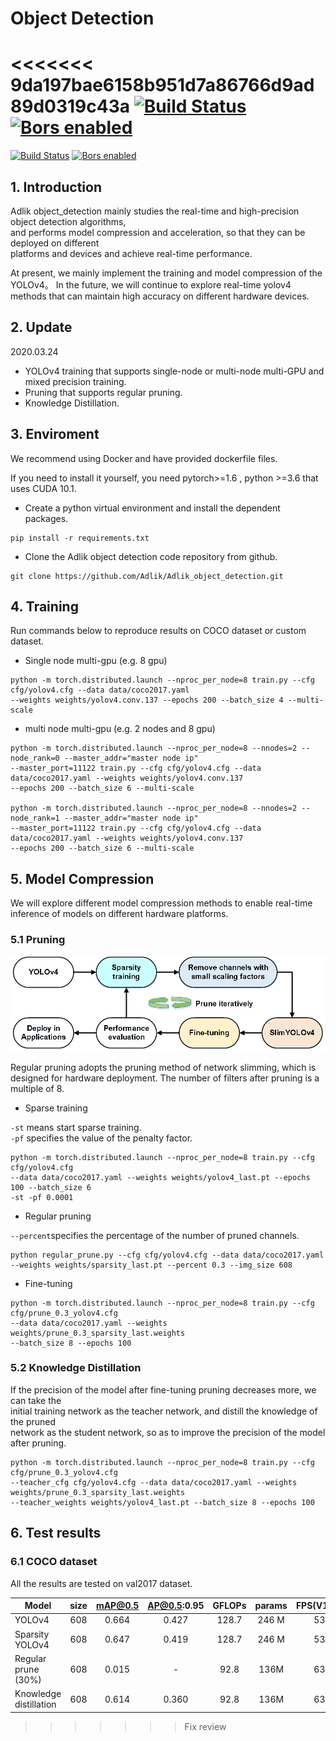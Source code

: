 # Object Detection

<<<<<<< 9da197bae6158b951d7a86766d9ad89d0319c43a
[![Build Status](https://dev.azure.com/Adlik/GitHub/_apis/build/status/Adlik.object_detection?branchName=main)](https://dev.azure.com/Adlik/GitHub/_build/latest?definitionId=3&branchName=main)
[![Bors enabled](https://bors.tech/images/badge_small.svg)](https://app.bors.tech/repositories/33433)
=======
[![Build Status](https://dev.azure.com/Adlik/GitHub/_apis/build/status/Adlik.model_optimizer?branchName=master)](https://dev.azure.com/Adlik/GitHub/_build/latest?definitionId=2&branchName=master)
[![Bors enabled](https://bors.tech/images/badge_small.svg)](https://app.bors.tech/repositories/23640)

## 1. Introduction

Adlik object_detection mainly studies the real-time and high-precision object detection algorithms,  
and performs model compression and acceleration, so that they can be deployed on different  
platforms and devices and achieve real-time performance.

At present, we mainly implement the training and model compression of the YOLOv4。
In the future, we will continue to explore real-time yolov4 methods that can maintain
high accuracy on different hardware devices.

## 2. Update

2020.03.24

- YOLOv4 training that supports single-node or multi-node multi-GPU and mixed precision training.
- Pruning that supports regular pruning.
- Knowledge Distillation.

## 3. Enviroment

We recommend using Docker and have provided dockerfile files.

If you need to install it yourself, you need pytorch>=1.6 , python >=3.6 that uses CUDA 10.1.

- Create a python virtual environment and install the dependent packages.

```shell
pip install -r requirements.txt
```

- Clone the Adlik object detection code repository from github.

```shell
git clone https://github.com/Adlik/Adlik_object_detection.git
```

## 4. Training

Run commands below to reproduce results on COCO dataset or custom dataset.

- Single node multi-gpu (e.g. 8 gpu)

```shell
python -m torch.distributed.launch --nproc_per_node=8 train.py --cfg cfg/yolov4.cfg --data data/coco2017.yaml 
--weights weights/yolov4.conv.137 --epochs 200 --batch_size 4 --multi-scale
```

- multi node multi-gpu (e.g. 2 nodes and 8 gpu)

```shell
python -m torch.distributed.launch --nproc_per_node=8 --nnodes=2 --node_rank=0 --master_addr="master node ip" 
--master_port=11122 train.py --cfg cfg/yolov4.cfg --data data/coco2017.yaml --weights weights/yolov4.conv.137 
--epochs 200 --batch_size 6 --multi-scale

python -m torch.distributed.launch --nproc_per_node=8 --nnodes=2 --node_rank=1 --master_addr="master node ip" 
--master_port=11122 train.py --cfg cfg/yolov4.cfg --data data/coco2017.yaml --weights weights/yolov4.conv.137 
--epochs 200 --batch_size 6 --multi-scale
```

## 5. Model Compression

We will explore different model compression methods to enable real-time inference of models on different hardware platforms.

### 5.1 Pruning

![SlimYOLOv4](imgs/SlimYOLOv4.png)

Regular pruning adopts the pruning method of network slimming, which is designed
for hardware deployment. The number of filters after pruning is a multiple of 8.

- Sparse training

```-st``` means start sparse training.  
```-pf``` specifies the value of the penalty factor.  

```shell
python -m torch.distributed.launch --nproc_per_node=8 train.py --cfg cfg/yolov4.cfg 
--data data/coco2017.yaml --weights weights/yolov4_last.pt --epochs 100 --batch_size 6 
-st -pf 0.0001
```

- Regular pruning

```--percent```specifies the percentage of the number of pruned channels.

```shell
python regular_prune.py --cfg cfg/yolov4.cfg --data data/coco2017.yaml 
--weights weights/sparsity_last.pt --percent 0.3 --img_size 608
```

- Fine-tuning

```shell
python -m torch.distributed.launch --nproc_per_node=8 train.py --cfg cfg/prune_0.3_yolov4.cfg 
--data data/coco2017.yaml --weights weights/prune_0.3_sparsity_last.weights 
--batch_size 8 --epochs 100
```

### 5.2 Knowledge Distillation

If the precision of the model after fine-tuning pruning decreases more, we can take the  
initial training network as the teacher network, and distill the knowledge of the pruned  
network as the student network, so as to improve the precision of the model after pruning.

```shell
python -m torch.distributed.launch --nproc_per_node=8 train.py --cfg cfg/prune_0.3_yolov4.cfg 
--teacher_cfg cfg/yolov4.cfg --data data/coco2017.yaml --weights weights/prune_0.3_sparsity_last.weights 
--teacher_weights weights/yolov4_last.pt --batch_size 8 --epochs 100
```

## 6. Test results

### 6.1 COCO dataset

All the results are tested on val2017 dataset.

|         Model          | size | mAP@0.5 | AP@0.5:0.95 | GFLOPs | params | FPS(V100) |
| ---------------------- | :--: | :-----: | :---------: | :----: | :----: | :-------: |
| YOLOv4                 | 608  |  0.664  |    0.427    | 128.7  | 246 M  |    53     |
| Sparsity YOLOv4        | 608  |  0.647  |    0.419    | 128.7  | 246 M  |    53     |
| Regular prune   (30%)  | 608  |  0.015  |      -      |  92.8  |  136M  |    63     |
| Knowledge distillation | 608  |  0.614  |    0.360    |  92.8  |  136M  |    63     |
>>>>>>> Fix review

